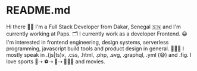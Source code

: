 # README.md

Hi there 👋🏾 I'm a Full Stack Developer from Dakar, Senegal 🇸🇳 and I'm currently working at Paps. 
🗂 I currently work as a developer Frontend. 😀 I'm interested in frontend engineering, design systems, serverless programming, javascript build tools and product design in general. 👨🏾‍💻 I mostly speak in .(js|ts)x, .css, .html, .php, .svg, .graphql, .yml (😅) and .fig. 
I love sports 🏀⇢ ⚽️⇢ 🏐⇢ 🏃🏾‍♂️ and movies.
